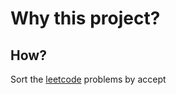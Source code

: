 Why this project?
===

How?
---
Sort the [leetcode](https://leetcode.com/problemset/all/) problems by accept
